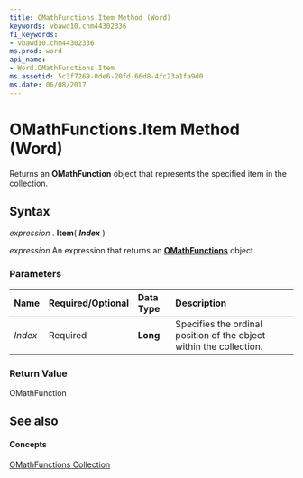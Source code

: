 ```yaml
---
title: OMathFunctions.Item Method (Word)
keywords: vbawd10.chm44302336
f1_keywords:
- vbawd10.chm44302336
ms.prod: word
api_name:
- Word.OMathFunctions.Item
ms.assetid: 5c3f7269-0de6-20fd-66d8-4fc23a1fa9d0
ms.date: 06/08/2017
---
```



# OMathFunctions.Item Method (Word)

Returns an  **OMathFunction** object that represents the specified item in the collection.


## Syntax

 _expression_ . **Item**( **_Index_** )

 _expression_ An expression that returns an **[OMathFunctions](omathfunctions-object-word.md)** object.


### Parameters



|**Name**|**Required/Optional**|**Data Type**|**Description**|
|:-----|:-----|:-----|:-----|
| _Index_|Required| **Long**|Specifies the ordinal position of the object within the collection.|

### Return Value

OMathFunction


## See also


#### Concepts


[OMathFunctions Collection](omathfunctions-object-word.md)


